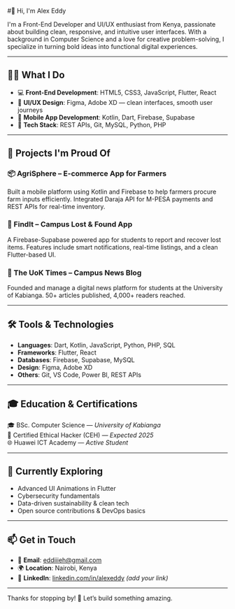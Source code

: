 #👋 Hi, I'm Alex Eddy

I'm a Front-End Developer and UI/UX enthusiast from Kenya, passionate about building clean, responsive, and intuitive user interfaces. With a background in Computer Science and a love for creative problem-solving, I specialize in turning bold ideas into functional digital experiences.

---

## 👨‍💻 What I Do

- 💻 **Front-End Development**: HTML5, CSS3, JavaScript, Flutter, React
- 🎨 **UI/UX Design**: Figma, Adobe XD — clean interfaces, smooth user journeys
- 📱 **Mobile App Development**: Kotlin, Dart, Firebase, Supabase
- 🔧 **Tech Stack**: REST APIs, Git, MySQL, Python, PHP

---

## 🚀 Projects I'm Proud Of

### 📦 AgriSphere – E-commerce App for Farmers  
Built a mobile platform using Kotlin and Firebase to help farmers procure farm inputs efficiently. Integrated Daraja API for M-PESA payments and REST APIs for real-time inventory.

### 🎒 FindIt – Campus Lost & Found App  
A Firebase-Supabase powered app for students to report and recover lost items. Features include smart notifications, real-time listings, and a clean Flutter-based UI.

### 📰 The UoK Times – Campus News Blog  
Founded and manage a digital news platform for students at the University of Kabianga. 50+ articles published, 4,000+ readers reached.

---

## 🛠 Tools & Technologies

- **Languages**: Dart, Kotlin, JavaScript, Python, PHP, SQL  
- **Frameworks**: Flutter, React  
- **Databases**: Firebase, Supabase, MySQL  
- **Design**: Figma, Adobe XD  
- **Others**: Git, VS Code, Power BI, REST APIs

---

## 🎓 Education & Certifications

🎓 BSc. Computer Science — *University of Kabianga*  
📜 Certified Ethical Hacker (CEH) — *Expected 2025*  
🌐 Huawei ICT Academy — *Active Student*  

---

## 🌱 Currently Exploring

- Advanced UI Animations in Flutter  
- Cybersecurity fundamentals  
- Data-driven sustainability & clean tech  
- Open source contributions & DevOps basics  

---

## 📫 Get in Touch

- 📧 **Email**: eddiiieh@gmail.com  
- 🌍 **Location**: Nairobi, Kenya  
- 🔗 **LinkedIn**: [linkedin.com/in/alexeddy](https://www.linkedin.com/in/eddiiieh/) *(add your link)*

---

Thanks for stopping by! 🚀 Let’s build something amazing.
